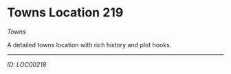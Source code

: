 # Towns Location 219

*Towns*

A detailed towns location with rich history and plot hooks.

---
*ID: LOC00218*